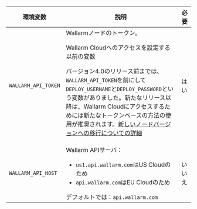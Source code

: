 環境変数 | 説明 | 必要
--- | ---- | ----
`WALLARM_API_TOKEN` | Wallarmノードのトークン。<br><div class="admonition info"> <p class="admonition-title">Wallarm Cloudへのアクセスを設定する以前の変数</p> <p>バージョン4.0のリリース前までは、`WALLARM_API_TOKEN`を前にして`DEPLOY_USERNAME`と`DEPLOY_PASSWORD`という変数がありました。新たなリリース以降は、Wallarm Cloudにアクセスするためには新たなトークンベースの方法の使用が推奨されます。[新しいノードバージョンへの移行についての詳細](/updating-migrating/docker-container/)</p></div> | はい
`WALLARM_API_HOST` | Wallarm APIサーバ：<ul><li>`us1.api.wallarm.com`はUS Cloudのため</li><li>`api.wallarm.com`はEU Cloudのため</li></ul>デフォルトでは：`api.wallarm.com` | いいえ